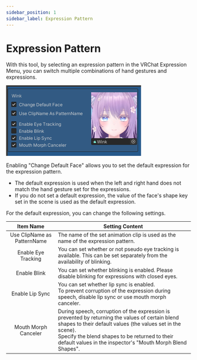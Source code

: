 ```yaml
---
sidebar_position: 1
sidebar_label: Expression Pattern
---
```


# Expression Pattern

With this tool, by selecting an expression pattern in the VRChat Expression Menu, you can switch multiple combinations of hand gestures and expressions.

![Expression Pattern](pattern.png)

Enabling "Change Default Face" allows you to set the default expression for the expression pattern.

- The default expression is used when the left and right hand does not match the hand gesture set for the expressions.
- If you do not set a default expression, the value of the face's shape key set in the scene is used as the default expression.

For the default expression, you can change the following settings.

|<center>Item Name</center>|<center>Setting Content</center>|
|:-:|:-|
|Use ClipName as PatternName|The name of the set animation clip is used as the name of the expression pattern.|
|Enable Eye Tracking|You can set whether or not pseudo eye tracking is available. This can be set separately from the availability of blinking.|
|Enable Blink|You can set whether blinking is enabled. Please disable blinking for expressions with closed eyes.|
|Enable Lip Sync|You can set whether lip sync is enabled.<br/> To prevent corruption of the expression during speech, disable lip sync or use mouth morph canceler.|
|Mouth Morph Canceler|During speech, corruption of the expression is prevented by returning the values of certain blend shapes to their default values (the values set in the scene).<br/>Specify the blend shapes to be returned to their default values in the inspector's "Mouth Morph Blend Shapes".|

